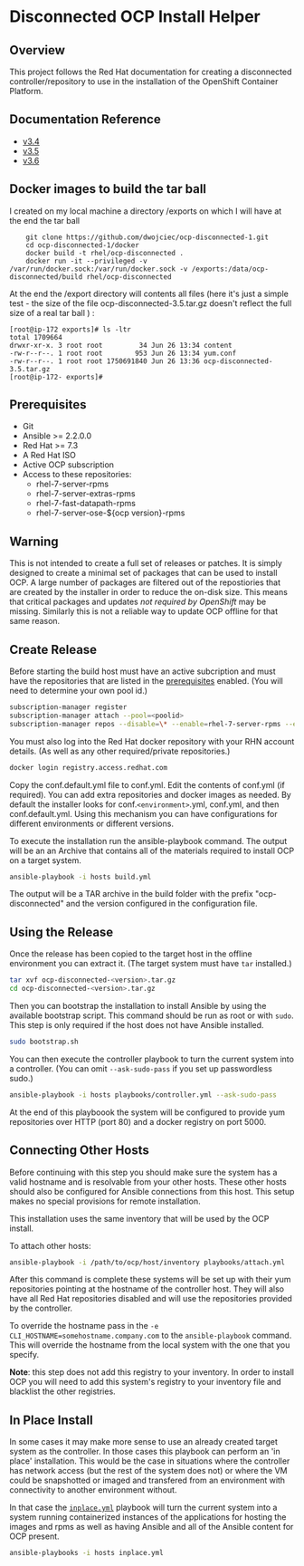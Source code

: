 # Disconnected OCP Install Helper

## Overview
This project follows the Red Hat documentation for creating a disconnected controller/repository to use in the installation of the OpenShift Container Platform.

## Documentation Reference
- [v3.4](https://docs.openshift.com/container-platform/3.4/install_config/install/disconnected_install.html)
- [v3.5](https://docs.openshift.com/container-platform/3.5/install_config/install/disconnected_install.html)
- [v3.6](https://docs.openshift.com/container-platform/3.6/install_config/install/disconnected_install.html)

## Docker images to build the tar ball
I created on my local machine a directory /exports on which I will have at the end the tar ball
```
    git clone https://github.com/dwojciec/ocp-disconnected-1.git
    cd ocp-disconnected-1/docker
    docker build -t rhel/ocp-disconnected .
    docker run -it --privileged -v /var/run/docker.sock:/var/run/docker.sock -v /exports:/data/ocp-disconnected/build rhel/ocp-disconnected
```
At the end the /export directory will contents all files (here it's just a simple test - the size of the file ocp-disconnected-3.5.tar.gz doesn't reflect the full size of a real tar ball ) :
```
[root@ip-172 exports]# ls -ltr
total 1709664
drwxr-xr-x. 3 root root         34 Jun 26 13:34 content
-rw-r--r--. 1 root root        953 Jun 26 13:34 yum.conf
-rw-r--r--. 1 root root 1750691840 Jun 26 13:36 ocp-disconnected-3.5.tar.gz
[root@ip-172- exports]#
```


## Prerequisites
* Git
* Ansible >= 2.2.0.0
* Red Hat >= 7.3
* A Red Hat ISO
* Active OCP subscription
* Access to these repositories:
    - rhel-7-server-rpms
    - rhel-7-server-extras-rpms
    - rhel-7-fast-datapath-rpms
    - rhel-7-server-ose-${ocp version}-rpms

## Warning
This is not intended to create a full set of releases or patches. It is simply designed to create a minimal set of packages that can be used to install OCP. A large number of packages are filtered out of the repostiories that are created by the installer in order to reduce the on-disk size. This means that critical packages and updates *not required by OpenShift* may be missing. Similarly this is not a reliable way to update OCP offline for that same reason.

## Create Release
Before starting the build host must have an active subcription and must have the repositories that are listed in the [prerequisites](#prerequisites) enabled. (You will need to determine your own pool id.)

```bash
subscription-manager register
subscription-manager attach --pool=<poolid>
subscription-manager repos --disable=\* --enable=rhel-7-server-rpms --enable rhel-7-server-extras-rpms --enable rhel-7-server-ose-${ocp version}-rpms
```

You must also log into the Red Hat docker repository with your RHN account details. (As well as any other required/private repositories.)

```bash
docker login registry.access.redhat.com
```

Copy the conf.default.yml file to conf.yml. Edit the contents of conf.yml (if required). You can add extra repositories and docker images as needed. By default the installer looks for conf.`<environment>`.yml, conf.yml, and then conf.default.yml. Using this mechanism you can have configurations for different environments or different versions.

To execute the installation run the ansible-playbook command. The output will be an an Archive that contains all of the materials required to install OCP on a target system.

```bash
ansible-playbook -i hosts build.yml
```

The output will be a TAR archive in the build folder with the prefix "ocp-disconnected" and the version configured in the configuration file.

## Using the Release
Once the release has been copied to the target host in the offline environment you can extract it. (The target system must have `tar` installed.)

```bash
tar xvf ocp-disconnected-<version>.tar.gz
cd ocp-disconnected-<version>.tar.gz
```

Then you can bootstrap the installation to install Ansible by using the available bootstrap script. This command should be run as root or with `sudo`. This step is only required if the host does not have Ansible installed.

```bash
sudo bootstrap.sh
```

You can then execute the controller playbook to turn the current system into a controller. (You can omit `--ask-sudo-pass` if you set up passwordless sudo.)

```bash
ansible-playbook -i hosts playbooks/controller.yml --ask-sudo-pass
```

At the end of this playboook the system will be configured to provide yum repositories over HTTP (port 80) and a docker registry on port 5000.

## Connecting Other Hosts
Before continuing with this step you should make sure the system has a valid hostname and is resolvable from your other hosts. These other hosts should also be configured for Ansible connections from this host. This setup makes no special provisions for remote installation.

This installation uses the same inventory that will be used by the OCP install.

To attach other hosts:
```bash
ansible-playbook -i /path/to/ocp/host/inventory playbooks/attach.yml
```

After this command is complete these systems will be set up with their yum repositories pointing at the hostname of the controller host. They will also have all Red Hat repositories disabled and will use the repositories provided by the controller.

To override the hostname pass in the `-e CLI_HOSTNAME=somehostname.company.com` to the `ansible-playbook` command. This will override the hostname from the local system with the one that you specify.

**Note**: this step does not add this registry to your inventory. In order to install OCP you will need to add this system's registry to your inventory file and blacklist the other registries.

## In Place Install
In some cases it may make more sense to use an already created target system as the controller. In those cases this playbook can perform an 'in place' installation. This would be the case in situations where the controller has network access (but the rest of the system does not) or where the VM could be snapshotted or imaged and transfered from an environment with connectivity to another environment without.

In that case the [`inplace.yml`](./inplace.yml) playbook will turn the current system into a system running containerized instances of the applications for hosting the images and rpms as well as having Ansible and all of the Ansible content for OCP present.

```bash
ansible-playbooks -i hosts inplace.yml
```
